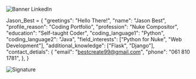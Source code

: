 ![Banner LinkedIn](https://github.com/Trelium99/Trelium99/assets/154448108/2472df58-5bd5-4c7d-a69f-983eb843cfe4)

Jason_Best = {
    "greetings": "Hello There!",
    "name": "Jason Best",
    "profile_reason": "Coding Portfolio",
    "profession": "Nuke Compositor",
    "education": "Self-taught Coder",
    "coding_language1": "Python",
    "coding_language2": "Java",
    "field_interests": ["Python for Nuke", "Web Development"],
    "additional_knowledge": ["Flask", "Django"],
    "contact_detials": { 
            "email": "bestcreate99@gmail.com", 
            "phone": "061 810 1781",
  },
}

![Signature](https://github.com/Trelium99/Trelium99/assets/154448108/a3f78084-ef47-446c-b01e-414b94b19643)
